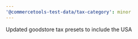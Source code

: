 ```yaml
---
'@commercetools-test-data/tax-category': minor
---
```


Updated goodstore tax presets to include the USA
